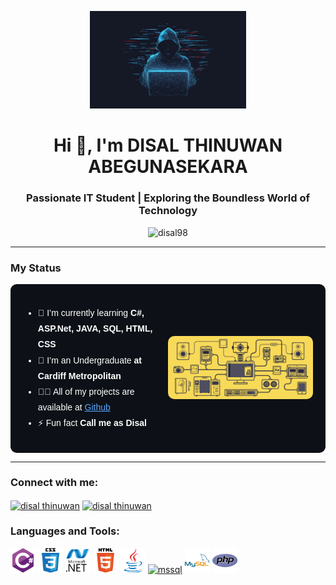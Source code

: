 <!-- Profile Image Above Name -->
<p align="center">
  <img src="https://github.com/disal98/disal98/blob/main/abstract-polygonal-hacker-laptop-on-600nw-2434637651.webp?raw=true" alt="Profile Banner" width="250"/>
</p>

<h1 align="center">Hi 👋, I'm DISAL THINUWAN ABEGUNASEKARA</h1>
<h3 align="center">Passionate IT Student | Exploring the Boundless World of Technology</h3>

<p align="center">
  <img src="https://komarev.com/ghpvc/?username=disal98&label=Profile%20views&color=0e75b6&style=flat" alt="disal98" />
</p>

---

### My Status

<div style="display: flex; align-items: center; justify-content: space-between; background-color: #0d1117; color: white; padding: 20px; border-radius: 10px;">

  <!-- Left Side: Text -->
  <div style="flex: 1; line-height: 1.8; font-family: Arial, sans-serif;">
    <ul>
      <li>🌱 I’m currently learning <b>C#, ASP.Net, JAVA, SQL, HTML, CSS</b></li>
      <li>🤝 I’m an Undergraduate <b>at Cardiff Metropolitan</b></li>
      <li>👨‍💻 All of my projects are available at <a href="https://github.com/disal98" style="color: #58a6ff;">Github</a></li>
      <li>⚡ Fun fact <b>Call me as Disal</b></li>
    </ul>
  </div>

  <!-- Right Side: Image -->
  <div style="flex: 1; text-align: right;">
    <img src="https://github.com/disal98/disal98/blob/main/e36ec678-7984-4cdd-8e4c-a3932772ff8e.gif?raw=true"
         alt="Tech Illustration" width="380"
         style="border-radius: 10px;"/>
  </div>
</div>

---

<h3 align="left">Connect with me:</h3>
<p align="left">
<a href="https://fb.com/disal thinuwan" target="blank"><img align="center" src="https://raw.githubusercontent.com/rahuldkjain/github-profile-readme-generator/master/src/images/icons/Social/facebook.svg" alt="disal thinuwan" height="30" width="40" /></a>
<a href="https://instagram.com/disal thinuwan" target="blank"><img align="center" src="https://raw.githubusercontent.com/rahuldkjain/github-profile-readme-generator/master/src/images/icons/Social/instagram.svg" alt="disal thinuwan" height="30" width="40" /></a>
</p>

<h3 align="left">Languages and Tools:</h3>
<p align="left">
  <a href="https://www.w3schools.com/cs/" target="_blank" rel="noreferrer"><img src="https://raw.githubusercontent.com/devicons/devicon/master/icons/csharp/csharp-original.svg" alt="csharp" width="40" height="40"/></a>
  <a href="https://www.w3schools.com/css/" target="_blank" rel="noreferrer"><img src="https://raw.githubusercontent.com/devicons/devicon/master/icons/css3/css3-original-wordmark.svg" alt="css3" width="40" height="40"/></a>
  <a href="https://dotnet.microsoft.com/" target="_blank" rel="noreferrer"><img src="https://raw.githubusercontent.com/devicons/devicon/master/icons/dot-net/dot-net-original-wordmark.svg" alt="dotnet" width="40" height="40"/></a>
  <a href="https://www.w3.org/html/" target="_blank" rel="noreferrer"><img src="https://raw.githubusercontent.com/devicons/devicon/master/icons/html5/html5-original-wordmark.svg" alt="html5" width="40" height="40"/></a>
  <a href="https://www.java.com" target="_blank" rel="noreferrer"><img src="https://raw.githubusercontent.com/devicons/devicon/master/icons/java/java-original.svg" alt="java" width="40" height="40"/></a>
  <a href="https://www.microsoft.com/en-us/sql-server" target="_blank" rel="noreferrer"><img src="https://www.svgrepo.com/show/303229/microsoft-sql-server-logo.svg" alt="mssql" width="40" height="40"/></a>
  <a href="https://www.mysql.com/" target="_blank" rel="noreferrer"><img src="https://raw.githubusercontent.com/devicons/devicon/master/icons/mysql/mysql-original-wordmark.svg" alt="mysql" width="40" height="40"/></a>
  <a href="https://www.php.net" target="_blank" rel="noreferrer"><img src="https://raw.githubusercontent.com/devicons/devicon/master/icons/php/php-original.svg" alt="php" width="40" height="40"/></a>
</p>
